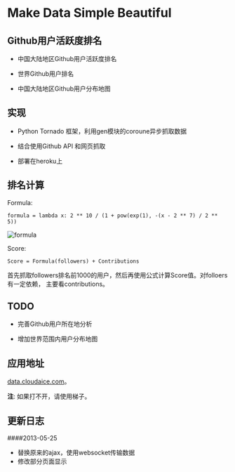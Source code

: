 Make Data Simple Beautiful
==========================


Github用户活跃度排名
--------------------

+ 中国大陆地区Github用户活跃度排名

+ 世界Github用户排名

+ 中国大陆地区Github用户分布地图 



实现
----

+ Python Tornado 框架，利用gen模块的coroune异步抓取数据

+ 结合使用Github API 和网页抓取

+ 部署在heroku上



排名计算
-------

Formula:

    formula = lambda x: 2 ** 10 / (1 + pow(exp(1), -(x - 2 ** 7) / 2 ** 5))

![formula](http://data.cloudaice.com/static/img/formula.jpg)


Score:

    Score = Formula(followers) + Contributions

首先抓取followers排名前1000的用户，然后再使用公式计算Score值。对folloers有一定依赖，
主要看contributions。



TODO
----

+ 完善Github用户所在地分析

+ 增加世界范围内用户分布地图



应用地址
--------

[data.cloudaice.com](http://data.cloudaice.com)。


**注**: 如果打不开，请使用梯子。

更新日志
-------

####2013-05-25

+ 替换原来的ajax，使用websocket传输数据
+ 修改部分页面显示
